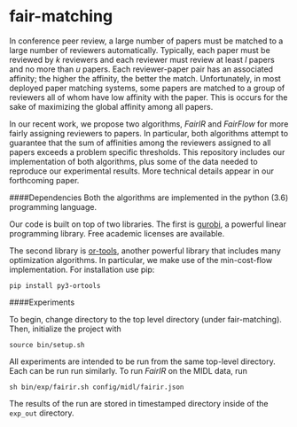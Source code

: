 # fair-matching
In conference peer review, a large number of papers must be matched to a 
large number of reviewers automatically. Typically, each paper must be reviewed 
by _k_ reviewers and each reviewer must review at least _l_ papers and no more 
than _u_ papers. Each reviewer-paper pair has an associated affinity; the higher
the affinity, the better the match. Unfortunately, in most deployed paper 
matching systems, some papers are matched to a group of reviewers all of whom 
have low affinity with the paper.  This is occurs for the sake of maximizing the
global affinity among all papers.

In our recent work, we propose two algorithms, _FairIR_ and _FairFlow_ for more 
fairly assigning reviewers to papers.  In particular, both algorithms attempt to
guarantee that the sum of affinities among the reviewers assigned to all papers 
exceeds a problem specific thresholds. This repository includes our 
implementation of both algorithms, plus some of the data needed to reproduce our
experimental results. More technical details appear in our forthcoming paper.

####Dependencies
Both the algorithms are implemented in the python (3.6) programming language.

Our code is built on top of two libraries. The first is 
[gurobi](http://www.gurobi.com/), a powerful linear programming library. Free 
academic licenses are available.

The second library is [or-tools](https://developers.google.com/optimization/),
another powerful library that includes many optimization algorithms. In 
particular, we make use of the min-cost-flow implementation. For installation
use pip:

`pip install py3-ortools`

####Experiments

To begin, change directory to the top level directory (under fair-matching).
Then, initialize the project with

`source bin/setup.sh`

All experiments are intended to be run from the same top-level directory.  Each
can be run run similarly. To run _FairIR_ on the MIDL data, run

`sh bin/exp/fairir.sh config/midl/fairir.json`

The results of the run are stored in timestamped directory inside of the
`exp_out` directory.  